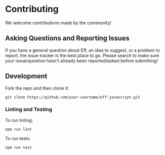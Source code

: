 Contributing
============

We welcome contributions made by the community!

Asking Questions and Reporting Issues
-------------------------------------

If you have a general question about Eff, an idea to suggest, or a problem to report, the issue tracker is the best place to go. Please search to make sure your issue/question hasn't already been reported/asked before submitting!

Development
-----------

Fork the repo and then clone it:

```shell
git clone https://github.com/your-username/eff-javascript.git
```

### Linting and Testing

To run linting:

```shell
npm run lint
```

To run tests:

```shell
npm run test
```

